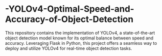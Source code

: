 # -YOLOv4-Optimal-Speed-and-Accuracy-of-Object-Detection
This repository contains the implementation of YOLOv4, a state-of-the-art object detection model known for its optimal balance between speed and accuracy. Leveraging Flask in Python, this project offers a seamless way to deploy and utilize YOLOv4 for real-time object detection tasks.
